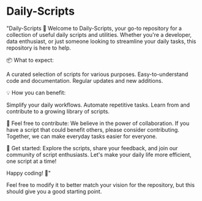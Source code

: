 # Daily-Scripts
"Daily-Scripts 🚀 Welcome to Daily-Scripts, your go-to repository for a collection of useful daily scripts and utilities. Whether you're a developer, data enthusiast, or just someone looking to streamline your daily tasks, this repository is here to help.


📦 What to expect:

A curated selection of scripts for various purposes.
Easy-to-understand code and documentation.
Regular updates and new additions.

💡 How you can benefit:

Simplify your daily workflows.
Automate repetitive tasks.
Learn from and contribute to a growing library of scripts.

🤝 Feel free to contribute: We believe in the power of collaboration. If you have a script that could benefit others, please consider contributing. Together, we can make everyday tasks easier for everyone.

🔗 Get started: Explore the scripts, share your feedback, and join our community of script enthusiasts. Let's make your daily life more efficient, one script at a time!

Happy coding! 🚀"

Feel free to modify it to better match your vision for the repository, but this should give you a good starting point.
